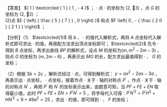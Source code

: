 【答案】 $( 1 ) \textcircled { 1 } ( 1 , - 4 )$ ； $\cdot$ 点 $\cdot$ 的坐标为 (2, 3) ，点 $G$ 的坐标为 (2, 2) ；  
(2)点 $E { \left( { \frac { 5 } { 7 } } , 0 \right) }$ 和点 $F \left( 0 , - { \frac { 2 0 } { 2 1 } } \right)$ ；

【分析】（1） $\textcircled{1}$ 将 $b$ 、 $\cdot$ 的值代入解析式，再将 $A$ 点坐标代入解析式即可求出 $\cdot$ 的值，再用配方法求出顶点坐标即可； $\textcircled{2}$ 先令 $\cdot$ 得到 $B$ 点坐标，再求出直线 $B P$ 的解析式，设点 $M$ 的坐标为$\left( m , m ^ { 2 } - 2 m - 3 \right)$ ，则点 $G$ 的坐标为 $( m , 2 m - 6 )$ ，再表示出 $M G$ 的长，配方求出最值得到 $\cdot$ 、 $G$ 的坐标；

（2）根据 $3 b = 2 c$ ，解析式经过 $\cdot$ 点，可得到解析式： $y = a x ^ { 2 } - 2 a x - 3 a$ ，再表示出 $\cdot$ 点坐标， $\cdot$ 点坐标，接着作点 $\cdot$ 关于 $\cdot$ 轴的对称点 $P ^ { \prime }$ ，作点 $\cdot$ 关于 $\cdot$ 轴的对称点 $N ^ { \prime }$ ，再把 $P ^ { \prime }$ 和 $N ^ { \prime }$ 的坐标表示出来，由题意可知，当 $P F + F E + E N$ 取得最小值，此时 $P F + F E + E N = P ^ { \prime } N ^ { \prime } = 5$ ，将字母代入可得：$P ^ { \prime } N ^ { \prime 2 } = P ^ { \prime } H ^ { 2 } + H N ^ { \prime 2 } = 9 + 4 9 a ^ { 2 } = 2 5$ ，求出 $\cdot$ 的值，即可得到 $\cdot$ 、 $F$ 的坐标；
